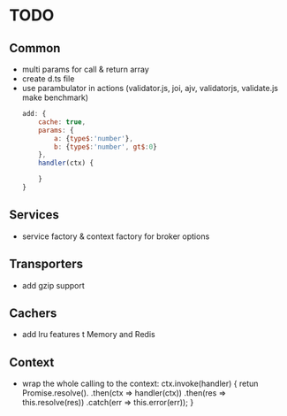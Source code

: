 # TODO

## Common
- multi params for call & return array
- create d.ts file
- use parambulator in actions (validator.js, joi, ajv, validatorjs, validate.js make benchmark)
	```js
	add: {
		cache: true,
		params: {
			a: {type$:'number'},
			b: {type$:'number', gt$:0}
		},
		handler(ctx) {

		}
	}
	```

## Services
- service factory & context factory for broker options

## Transporters
- add gzip support

## Cachers
- add lru features t Memory and Redis

## Context
- wrap the whole calling to the context:
	ctx.invoke(handler) {
		retun Promise.resolve().
			.then(ctx => handler(ctx))
			.then(res => this.resolve(res))
			.catch(err => this.error(err));
	}
